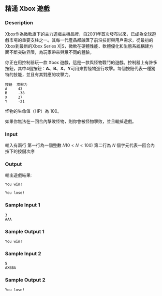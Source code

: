 ## 精通 Xbox 遊戲
### Description
Xbox作為微軟旗下的主力遊戲主機品牌，自2001年首次發布以來，已成為全球遊戲市場的重要支柱之一。其每一代產品都融匯了前沿技術與用戶需求，從最初的Xbox到最新的Xbox Series X|S，微軟在硬體性能、軟體優化和生態系統構建方面不斷突破界限，為玩家帶來與眾不同的體驗。

你正在用控制器玩一款 Xbox 遊戲，這是一款與怪物戰鬥的遊戲。控制器上有許多按鈕，其中4個按鈕：**A、B、X、Y**可用來對怪物進行攻擊。每個按鈕代表一種獨特的技能，並且有其對應的攻擊力。

```
按鈕  攻擊力
A     43
B     -38
X     27
Y     -21
```
怪物的生命值（HP）為 100。

如果你無法在一回合內擊敗怪物，則你會被怪物擊敗，並且輸掉遊戲。

### Input

輸入有兩行
第一行為一個整數 $N (0 < N < 100)$ 
第二行為 $N$ 個字元代表一回合內按下的按鍵次序

### Output

輸出遊戲結果:

`You win!`

`You lose!`

### Sample Input 1 

```
3
AAA
```

### Sample Output 1

```
You win!
```
### Sample Input 2 

```
5
AXBBA
```

### Sample Output 2

```
You lose!
```

